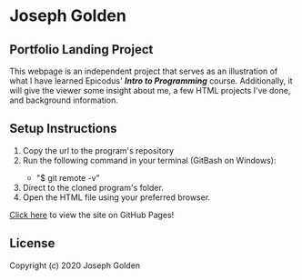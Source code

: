 Joseph Golden
=====================

## Portfolio Landing Project
This webpage is an independent project that serves as an illustration of what I have learned Epicodus' **_Intro to Programming_** course. Additionally, it will give the viewer some insight about me, a few HTML projects I've done, and background information. 

## Setup Instructions
<ol>
<li>Copy the url to the program's repository</li>
<li>Run the following command in your terminal (GitBash on Windows):</li>
<ul>
<li>"$ git remote -v"</li>
</ul>
<li>Direct to the cloned program's folder.</li>
<li>Open the HTML file using your preferred browser.</li>
</ol>

[Click here]() to view the site on GitHub Pages!

## License
Copyright (c) 2020 Joseph Golden